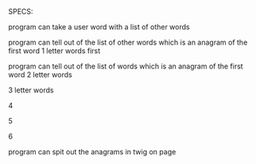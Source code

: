SPECS:

program can take a user word with a list of other words

program can tell out of the list of other words which is an anagram of the first word
1 letter words first

program can tell out of the list of words which is an anagram of the first word
2 letter words

3 letter words

4

5

6

program can spit out the anagrams in twig on page

